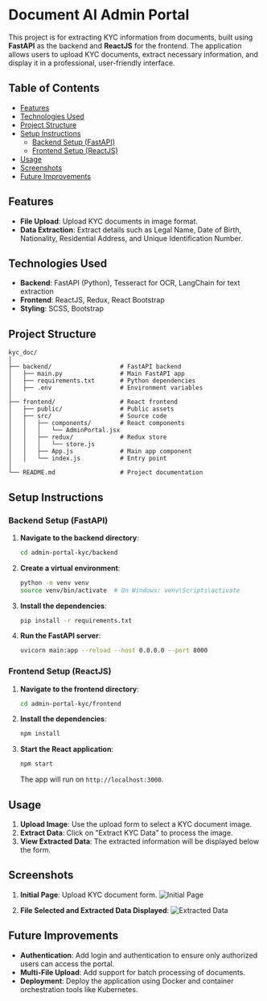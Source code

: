 # Document AI Admin Portal

This project is for extracting KYC information from documents, built using **FastAPI** as the backend and **ReactJS** for the frontend. The application allows users to upload KYC documents, extract necessary information, and display it in a professional, user-friendly interface.

## Table of Contents

- [Features](#features)
- [Technologies Used](#technologies-used)
- [Project Structure](#project-structure)
- [Setup Instructions](#setup-instructions)
  - [Backend Setup (FastAPI)](#backend-setup-fastapi)
  - [Frontend Setup (ReactJS)](#frontend-setup-reactjs)
- [Usage](#usage)
- [Screenshots](#screenshots)
- [Future Improvements](#future-improvements)

## Features

- **File Upload**: Upload KYC documents in image format.
- **Data Extraction**: Extract details such as Legal Name, Date of Birth, Nationality, Residential Address, and Unique Identification Number.

## Technologies Used

- **Backend**: FastAPI (Python), Tesseract for OCR, LangChain for text extraction
- **Frontend**: ReactJS, Redux, React Bootstrap
- **Styling**: SCSS, Bootstrap

## Project Structure

```
kyc_doc/
│
├── backend/                   # FastAPI backend
│   ├── main.py                # Main FastAPI app
│   ├── requirements.txt       # Python dependencies
│   ├── .env                   # Environment variables
│
├── frontend/                  # React frontend
│   ├── public/                # Public assets
│   ├── src/                   # Source code
│   │   ├── components/        # React components
│   │   │   └── AdminPortal.jsx
│   │   ├── redux/             # Redux store
│   │   │   └── store.js
│   │   ├── App.js             # Main app component
│   │   └── index.js           # Entry point
│
└── README.md                  # Project documentation
```

## Setup Instructions

### Backend Setup (FastAPI)

1. **Navigate to the backend directory**:

   ```bash
   cd admin-portal-kyc/backend
   ```

2. **Create a virtual environment**:

   ```bash
   python -m venv venv
   source venv/bin/activate  # On Windows: venv\Scripts\activate
   ```

3. **Install the dependencies**:

   ```bash
   pip install -r requirements.txt
   ```

4. **Run the FastAPI server**:
   ```bash
   uvicorn main:app --reload --host 0.0.0.0 --port 8000
   ```

### Frontend Setup (ReactJS)

1. **Navigate to the frontend directory**:

   ```bash
   cd admin-portal-kyc/frontend
   ```

2. **Install the dependencies**:

   ```bash
   npm install
   ```

3. **Start the React application**:

   ```bash
   npm start
   ```

   The app will run on `http://localhost:3000`.

## Usage

1. **Upload Image**: Use the upload form to select a KYC document image.
2. **Extract Data**: Click on "Extract KYC Data" to process the image.
3. **View Extracted Data**: The extracted information will be displayed below the form.

## Screenshots

1. **Initial Page**: Upload KYC document form.
   ![Initial Page](./screenshots/upload.png)

2. **File Selected and Extracted Data Displayed**:
   ![Extracted Data](./screenshots/final_output.png)

## Future Improvements

- **Authentication**: Add login and authentication to ensure only authorized users can access the portal.
- **Multi-File Upload**: Add support for batch processing of documents.
- **Deployment**: Deploy the application using Docker and container orchestration tools like Kubernetes.
